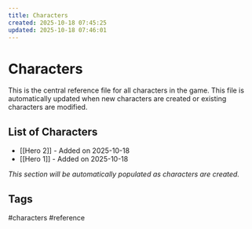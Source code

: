 ```yaml
---
title: Characters
created: 2025-10-18 07:45:25
updated: 2025-10-18 07:46:01
---
```


# Characters

This is the central reference file for all characters in the game. This file is automatically updated when new characters are created or existing characters are modified.

## List of Characters
- [[Hero 2]] - Added on 2025-10-18
- [[Hero 1]] - Added on 2025-10-18

*This section will be automatically populated as characters are created.*

## Tags
#characters #reference
